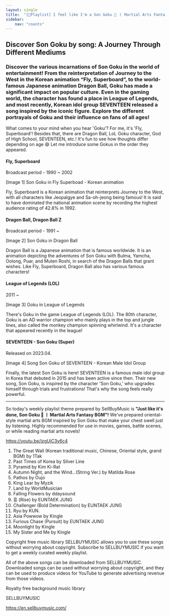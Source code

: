 ```yaml
---
layout: single
title:  "[🎼Playlist] I feel like I'm a Son Goku 🙊 ㅣ Martial Arts Fantasy BGM"
sidebar:
    nav: "counts"
---
```

<h2>Discover Son Goku by song: A Journey Through Different Mediums</h2>
<h3>Discover the various incarnations of Son Goku in the world of entertainment! From the reinterpretation of Journey to the West in the Korean animation “Fly, Superboard”, to the world-famous Japanese animation Dragon Ball, Goku has made a significant impact on popular culture. Even in the gaming world, the character has found a place in League of Legends, and most recently, Korean idol group SEVENTEEN released a song inspired by the iconic figure. Explore the different portrayals of Goku and their influence on fans of all ages!</h3>

<p>What comes to your mind when you hear 'Goku'? For me, it's 'Fly, Superboard'! Besides that, there are Dragon Ball, LoL Goku character, God of High School, SEVENTEEN, etc.! It's fun to see how thoughts differ depending on age 😄 Let me introduce some Gokus in the order they appeared.</p>
</p>
<h4>Fly, Superboard</h4>
<p>Broadcast period - 1990 ~ 2002</p>
<p>[Image 1] Son Goku in Fly Superboad - Korean animation</p>

<p>Fly, Superboard is a Korean animation that reinterprets Journey to the West, with all characters like Jeopalgye and Sa-oh-jeong being famous! It is said to have dominated the national animation scene by recording the highest audience rating of 42.8% in 1992.</p>
</p>
<h4>Dragon Ball, Dragon Ball Z</h4>
<p>Broadcast period - 1991 ~</p>
<p>[Image 2] Son Goku in Dragon Ball</p>

<p>Dragon Ball is a Japanese animation that is famous worldwide. It is an animation depicting the adventures of Son Goku with Bulma, Yamcha, Oolong, Puar, and Muten Roshi, in search of the Dragon Balls that grant wishes. Like Fly, Superboard, Dragon Ball also has various famous characters!</p>
</p>
<h4>League of Legends (LOL)</h4>
<p>2011 ~</p>
<p>[Image 3] Goku in League of Legends</p>

<p>There's Goku in the game League of Legends (LOL). The 80th character, Goku is an AD warrior champion who mainly plays in the top and jungle lines, also called the monkey champion spinning whirlwind. It's a character that appeared recently in the league!</p>
</p>
<h4>SEVENTEEN - Son Goku (Super)</h4>
<p>Released on 2023.04.</p>
<p>[Image 4] Song Son Goku of SEVENTEEN - Korean Male Idol Group</p>

<p>Finally, the latest Son Goku is here! SEVENTEEN is a famous male idol group in Korea that debuted in 2015 and has been active since then. Their new song, Son Goku, is inspired by the character 'Son Goku,' who upgrades himself through trials and frustrations! That's why the song feels really powerful.</p>

<hr>

<p>So today's weekly playlist theme prepared by SellBuyMusic is <strong>"Just like it's done, Son Goku 🙊 ㅣ Martial Arts Fantasy BGM"!</strong> We've prepared oriental-style martial arts BGM inspired by Son Goku that make your chest swell just by listening. Highly recommended for use in movies, games, battle scenes, or while reading martial arts novels!</p>

<p><a href="https://youtu.be/izgUjC3y6c4">https://youtu.be/izgUjC3y6c4</a></p>

<ol>
    <li>The Great Wall (Korean traditional music, Chinese, Oriental style, grand BGM) by 1Tak</li>
    <li>Past Times of Korea by Silver Line</li>
    <li>Pyramid by Kim Ki-Rat</li>
    <li>Autumn Night, and the Wind...(String Ver.) by Matilda Rose</li>
    <li>Pathos by Oujo</li>
    <li>King Lear by Myzik</li>
    <li>Land by WorldMusician</li>
    <li>Falling Flowers by ddaysound</li>
    <li>흥 (Rise) by EUNTAEK JUNG</li>
    <li>Challenger (Bold Determination) by EUNTAEK JUNG</li>
    <li>Ryu by KUN.</li>
    <li>Asia Powwow by Kingle</li>
    <li>Furious Chase (Pursuit) by EUNTAEK JUNG</li>
    <li>Moonlight by Kingle</li>
    <li>My Sister and Me by Kingle</li>
</ol>

<p>Copyright free music library SELLBUYMUSIC allows you to use these songs without worrying about copyright. Subscribe to SELLBUYMUSIC if you want to get a weekly curated weekly playlist.</p>

<p>All of the above songs can be downloaded from SELLBUYMUSIC. Downloaded songs can be used without worrying about copyright, and they can be used to produce videos for YouTube to generate advertising revenue from those videos.</p>

<p>Royalty free background music library</p>
<p>SELLBUYMUSIC</p>
<p><a href="https://en.sellbuymusic.com/">https://en.sellbuymusic.com/</a></p>
